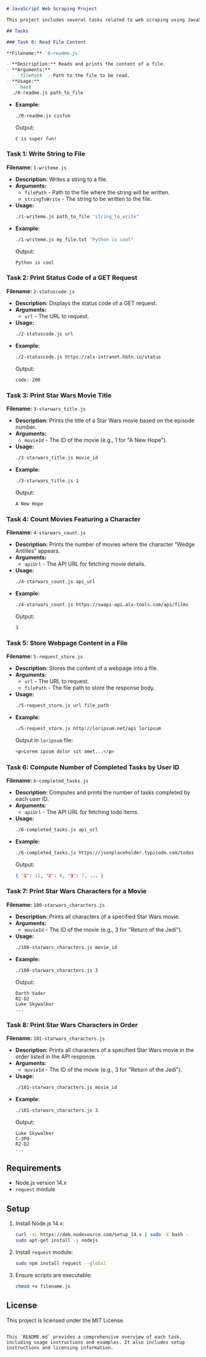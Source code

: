 ```markdown
# JavaScript Web Scraping Project

This project includes several tasks related to web scraping using JavaScript and the `request` module. The scripts perform various operations like reading and writing files, making HTTP requests, and parsing JSON data from APIs.

## Tasks

### Task 0: Read File Content

**Filename:** `0-readme.js`

- **Description:** Reads and prints the content of a file.
- **Arguments:** 
  - `filePath` - Path to the file to be read.
- **Usage:**
  ```bash
  ./0-readme.js path_to_file
  ```
- **Example:**
  ```bash
  ./0-readme.js cisfun
  ```
  Output:
  ```
  C is super fun!
  ```

### Task 1: Write String to File

**Filename:** `1-writeme.js`

- **Description:** Writes a string to a file.
- **Arguments:** 
  - `filePath` - Path to the file where the string will be written.
  - `stringToWrite` - The string to be written to the file.
- **Usage:**
  ```bash
  ./1-writeme.js path_to_file "string_to_write"
  ```
- **Example:**
  ```bash
  ./1-writeme.js my_file.txt "Python is cool"
  ```
  Output:
  ```
  Python is cool
  ```

### Task 2: Print Status Code of a GET Request

**Filename:** `2-statuscode.js`

- **Description:** Displays the status code of a GET request.
- **Arguments:** 
  - `url` - The URL to request.
- **Usage:**
  ```bash
  ./2-statuscode.js url
  ```
- **Example:**
  ```bash
  ./2-statuscode.js https://alx-intranet.hbtn.io/status
  ```
  Output:
  ```
  code: 200
  ```

### Task 3: Print Star Wars Movie Title

**Filename:** `3-starwars_title.js`

- **Description:** Prints the title of a Star Wars movie based on the episode number.
- **Arguments:** 
  - `movieId` - The ID of the movie (e.g., 1 for "A New Hope").
- **Usage:**
  ```bash
  ./3-starwars_title.js movie_id
  ```
- **Example:**
  ```bash
  ./3-starwars_title.js 1
  ```
  Output:
  ```
  A New Hope
  ```

### Task 4: Count Movies Featuring a Character

**Filename:** `4-starwars_count.js`

- **Description:** Prints the number of movies where the character “Wedge Antilles” appears.
- **Arguments:** 
  - `apiUrl` - The API URL for fetching movie details.
- **Usage:**
  ```bash
  ./4-starwars_count.js api_url
  ```
- **Example:**
  ```bash
  ./4-starwars_count.js https://swapi-api.alx-tools.com/api/films
  ```
  Output:
  ```
  3
  ```

### Task 5: Store Webpage Content in a File

**Filename:** `5-request_store.js`

- **Description:** Stores the content of a webpage into a file.
- **Arguments:** 
  - `url` - The URL to request.
  - `filePath` - The file path to store the response body.
- **Usage:**
  ```bash
  ./5-request_store.js url file_path
  ```
- **Example:**
  ```bash
  ./5-request_store.js http://loripsum.net/api loripsum
  ```
  Output in `loripsum` file:
  ```html
  <p>Lorem ipsum dolor sit amet...</p>
  ```

### Task 6: Compute Number of Completed Tasks by User ID

**Filename:** `6-completed_tasks.js`

- **Description:** Computes and prints the number of tasks completed by each user ID.
- **Arguments:** 
  - `apiUrl` - The API URL for fetching todo items.
- **Usage:**
  ```bash
  ./6-completed_tasks.js api_url
  ```
- **Example:**
  ```bash
  ./6-completed_tasks.js https://jsonplaceholder.typicode.com/todos
  ```
  Output:
  ```json
  { '1': 11, '2': 8, '3': 7, ... }
  ```

### Task 7: Print Star Wars Characters for a Movie

**Filename:** `100-starwars_characters.js`

- **Description:** Prints all characters of a specified Star Wars movie.
- **Arguments:** 
  - `movieId` - The ID of the movie (e.g., 3 for "Return of the Jedi").
- **Usage:**
  ```bash
  ./100-starwars_characters.js movie_id
  ```
- **Example:**
  ```bash
  ./100-starwars_characters.js 3
  ```
  Output:
  ```
  Darth Vader
  R2-D2
  Luke Skywalker
  ...
  ```

### Task 8: Print Star Wars Characters in Order

**Filename:** `101-starwars_characters.js`

- **Description:** Prints all characters of a specified Star Wars movie in the order listed in the API response.
- **Arguments:** 
  - `movieId` - The ID of the movie (e.g., 3 for "Return of the Jedi").
- **Usage:**
  ```bash
  ./101-starwars_characters.js movie_id
  ```
- **Example:**
  ```bash
  ./101-starwars_characters.js 3
  ```
  Output:
  ```
  Luke Skywalker
  C-3PO
  R2-D2
  ...
  ```

## Requirements

- Node.js version 14.x
- `request` module

## Setup

1. Install Node.js 14.x:
   ```bash
   curl -sL https://deb.nodesource.com/setup_14.x | sudo -E bash -
   sudo apt-get install -y nodejs
   ```

2. Install `request` module:
   ```bash
   sudo npm install request --global
   ```

3. Ensure scripts are executable:
   ```bash
   chmod +x filename.js
   ```

## License

This project is licensed under the MIT License.
```

This `README.md` provides a comprehensive overview of each task, including usage instructions and examples. It also includes setup instructions and licensing information.
